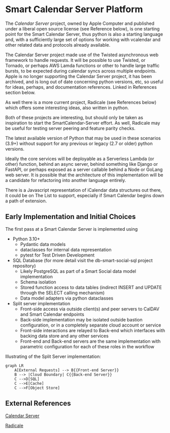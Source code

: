 <!--
 Copyright (C) 2022 Code for Vegas Foundation
 
 This file is part of be-smart-calendar-server-py.
 
 be-smart-calendar-server-py is free software: you can redistribute it and/or modify
 it under the terms of the GNU General Public License as published by
 the Free Software Foundation, either version 3 of the License, or
 (at your option) any later version.
 
 be-smart-calendar-server-py is distributed in the hope that it will be useful,
 but WITHOUT ANY WARRANTY; without even the implied warranty of
 MERCHANTABILITY or FITNESS FOR A PARTICULAR PURPOSE.  See the
 GNU General Public License for more details.
 
 You should have received a copy of the GNU General Public License
 along with be-smart-calendar-server-py.  If not, see <http://www.gnu.org/licenses/>.
-->

# Smart Calendar Server Platform

The *Calendar Server* project, owned by Apple Computer and published under a liberal open source license (see Reference below), is one starting point for the Smart Calendar Server, thus python is also a starting language and, with a sufficiently large set of options for working with vcalendar and other related data and protocols already available.

The Calendar Server project made use of the Twisted asynchronous web framework to handle requests. It will be possible to use Twisted, or Tornado, or perhaps AWS Lamda functions or other to handle large traffic bursts, to be expected during calendar syncs across multiple endpoints. Apple is no longer supporting the Calendar Server project, it has been archived, and is long out of date concerning python versions, etc, so useful for ideas, perhaps, and documentation references. Linked in References section below.

As well there is a more current project, Radicale (see References below) which offers some interesting ideas, also written in python.

Both of these projects are interesting, but should only be taken as inspiration to start the SmartCalendar-Server effort. As well, Radicale may be useful for testing server peering and feature parity checks.

The latest available version of Python that may be used in these scenarios (3.9+) without support for any previous or legacy (2.7 or older) python versions.

Ideally the core services will be deployable as a Serverless Lambda (or other) function, behind an async server, behind something like Django or FastAPI, or perhaps exposed as a server callable behind a Node or GoLang web server. It is possible that the architecture of this implementation will be a candidate for refactoring into another language entirely.

There is a Javascript representation of iCalendar data structures out there, it could be on The List to support, especially if Smart Calendar begins down a path of extension.

## Early Implementation and Initial Choices

The first pass at a Smart Calendar Server is implemented using

- Python 3.10+
  - Pydantic data models
  - dataclasses for internal data representation
  - pytest for Test Driven Development
- SQL Database (for more detail visit the db-smart-social-sql project repository)
  - Likely PostgreSQL as part of a Smart Social data model implementation
  - Schema isolation
  - Stored function access to data tables (indirect INSERT and UPDATE through the SELECT calling mechanism)
  - Data model adapters via python dataclasses
- Split server implementation
  - Front-side access via outside client(s) and peer servers to CalDAV and Smart Calendar endpoints
  - Back-side implementation may be isolated outside bastion configuration, or in a completely separate cloud account or service
  - Front-side interactions are relayed to Back-end which interfaces with backing data store and any other services
  - Front-end and Back-end servers are the same implementation with parametric configuration for each of these roles in the workflow

Illustrating of the Split Server implementation:

```mermaid
graph LR
    A[External Requests] --> B{{Front-end Server}}
    B --> |Cloud Boundary| C{{Back-end Server}}
    C -->D[SQL]
    C -->E[Cache]
    C -->F[Object Store]
```

## External References

[Calendar Server](http://www.calendarserver.org)

[Radicale](https://radicale.org/v3.html)
